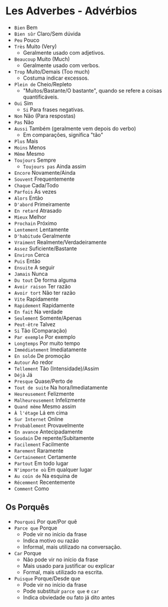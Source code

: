 # Les Adverbes - Advérbios

-   `Bien` Bem
-   `Bien sûr` Claro/Sem dúvida
-   `Peu` Pouco
-   `Très` Muito (Very)
    -   Geralmente usado com adjetivos.
-   `Beaucoup` Muito (Much)
    -   Geralmente usado com verbos.
-   `Trop` Muito/Demais (Too much)
    -   Costuma indicar excessos.
-   `Plein de` Cheio/Repleto
    -   "Muitos/Bastante/O bastante", quando se refere a coisas quantificáveis.
-   `Oui` Sim
    -   `Si` Para frases negativas.
-   `Non` Não (Para respostas)
-   `Pas` Não
-   `Aussi` Também (geralmente vem depois do verbo)
    -   Em comparações, significa "tão"
-   `Plus` Mais
-   `Moins` Menos
-   `Même` Mesmo
-   `Toujours` Sempre
    -   `Toujours pas` Ainda assim
-   `Encore` Novamente/Ainda
-   `Souvent` Frequentemente
-   `Chaque` Cada/Todo
-   `Parfois` Às vezes
-   `Alors` Então
-   `D'abord` Primeiramente
-   `En retard` Atrasado
-   `Mieux` Melhor
-   `Prochain` Próximo
-   `Lentement` Lentamente
-   `D'habitude` Geralmente
-   `Vraiment` Realmente/Verdadeiramente
-   `Assez` Suficiente/Bastante
-   `Environ` Cerca
-   `Puis` Então
-   `Ensuite` A seguir
-   `Jamais` Nunca
-   `Du tout` De forma alguma
-   `Avoir raison` Ter razão
-   `Avoir tort` Não ter razão
-   `Vite` Rapidamente
-   `Rapidement` Rapidamente
-   `En fait` Na verdade
-   `Seulement` Somente/Apenas
-   `Peut-être` Talvez
-   `Si` Tão (Comparação)
-   `Par exemple` Por exemplo
-   `Longtemps` Por muito tempo
-   `Immédiatement` Imediatamente
-   `En solde` De promoção
-   `Autour` Ao redor
-   `Tellement` Tão (Intensidade)/Assim
-   `Déjà` Já
-   `Presque` Quase/Perto de
-   `Tout de suite` Na hora/Imediatamente
-   `Heureusement` Felizmente
-   `Malheureusement` Infelizmente
-   `Quand même` Mesmo assim
-   `À l'étage` Lá em cima
-   `Sur Internet` Online
-   `Probablement` Provavelmente
-   `En avance` Antecipadamente
-   `Soudain` De repente/Subitamente
-   `Facilement` Facilmente
-   `Rarement` Raramente
-   `Certainement` Certamente
-   `Partout` Em todo lugar
-   `N'importe où` Em qualquer lugar
-   `Au coin de` Na esquina de
-   `Récemment` Recentemente
-   `Comment` Como

## Os Porquês

-   `Pourquoi` Por que/Por quê
-   `Parce que` Porque
    -   Pode vir no início da frase
    -   Indica motivo ou razão
    -   Informal, mais utilizado na conversação.
-   `Car` Porque
    -   Não pode vir no início da frase
    -   Mais usado para justificar ou explicar
    -   Formal, mais utilizado na escrita.
-   `Puisque` Porque/Desde que
    -   Pode vir no início da frase
    -   Pode substituir `parce que` e `car`
    -   Indica obviedade ou fato já dito antes
